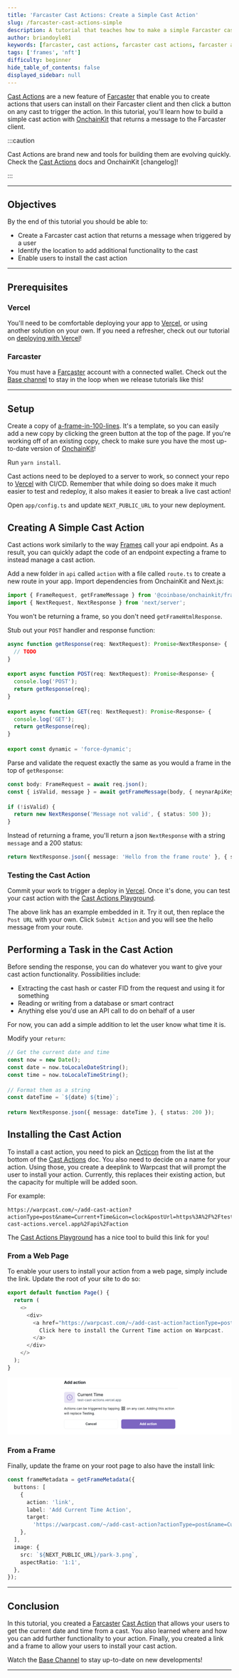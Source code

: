 ```yaml
---
title: 'Farcaster Cast Actions: Create a Simple Cast Action'
slug: /farcaster-cast-actions-simple
description: A tutorial that teaches how to make a simple Farcaster cast action.
author: briandoyle81
keywords: [farcaster, cast actions, farcaster cast actions, farcaster actions]
tags: ['frames', 'nft']
difficulty: beginner
hide_table_of_contents: false
displayed_sidebar: null
---
```


[Cast Actions] are a new feature of [Farcaster] that enable you to create actions that users can install on their Farcaster client and then click a button on any cast to trigger the action. In this tutorial, you'll learn how to build a simple cast action with [OnchainKit] that returns a message to the Farcaster client.

:::caution

Cast Actions are brand new and tools for building them are evolving quickly. Check the [Cast Actions] docs and OnchainKit [changelog]!

:::

---

## Objectives

By the end of this tutorial you should be able to:

- Create a Farcaster cast action that returns a message when triggered by a user
- Identify the location to add additional functionality to the cast
- Enable users to install the cast action

---

## Prerequisites

### Vercel

You'll need to be comfortable deploying your app to [Vercel], or using another solution on your own. If you need a refresher, check out our tutorial on [deploying with Vercel]!

### Farcaster

You must have a [Farcaster] account with a connected wallet. Check out the [Base channel] to stay in the loop when we release tutorials like this!

---

## Setup

Create a copy of [a-frame-in-100-lines]. It's a template, so you can easily add a new copy by clicking the green button at the top of the page. If you're working off of an existing copy, check to make sure you have the most up-to-date version of [OnchainKit]!

Run `yarn install`.

Cast actions need to be deployed to a server to work, so connect your repo to [Vercel] with CI/CD. Remember that while doing so does make it much easier to test and redeploy, it also makes it easier to break a live cast action!

Open `app/config.ts` and update `NEXT_PUBLIC_URL` to your new deployment.

## Creating A Simple Cast Action

Cast actions work similarly to the way [Frames] call your api endpoint. As a result, you can quickly adapt the code of an endpoint expecting a frame to instead manage a cast action.

Add a new folder in `api` called `action` with a file called `route.ts` to create a new route in your app. Import dependencies from OnchainKit and Next.js:

```typescript
import { FrameRequest, getFrameMessage } from '@coinbase/onchainkit/frame';
import { NextRequest, NextResponse } from 'next/server';
```

You won't be returning a frame, so you don't need `getFrameHtmlResponse`.

Stub out your `POST` handler and response function:

```typescript
async function getResponse(req: NextRequest): Promise<NextResponse> {
  // TODO
}

export async function POST(req: NextRequest): Promise<Response> {
  console.log('POST');
  return getResponse(req);
}

export async function GET(req: NextRequest): Promise<Response> {
  console.log('GET');
  return getResponse(req);
}

export const dynamic = 'force-dynamic';
```

Parse and validate the request exactly the same as you would a frame in the top of `getResponse`:

```typescript
const body: FrameRequest = await req.json();
const { isValid, message } = await getFrameMessage(body, { neynarApiKey: 'NEYNAR_ONCHAIN_KIT' });

if (!isValid) {
  return new NextResponse('Message not valid', { status: 500 });
}
```

Instead of returning a frame, you'll return a json `NextResponse` with a string `message` and a 200 status:

```typescript
return NextResponse.json({ message: 'Hello from the frame route' }, { status: 200 });
```

### Testing the Cast Action

Commit your work to trigger a deploy in [Vercel]. Once it's done, you can test your cast action with the [Cast Actions Playground].

The above link has an example embedded in it. Try it out, then replace the `Post URL` with your own. Click `Submit Action` and you will see the hello message from your route.

## Performing a Task in the Cast Action

Before sending the response, you can do whatever you want to give your cast action functionality. Possibilities include:

- Extracting the cast hash or caster FID from the request and using it for something
- Reading or writing from a database or smart contract
- Anything else you'd use an API call to do on behalf of a user

For now, you can add a simple addition to let the user know what time it is.

Modify your `return`:

```typescript
// Get the current date and time
const now = new Date();
const date = now.toLocaleDateString();
const time = now.toLocaleTimeString();

// Format them as a string
const dateTime = `${date} ${time}`;

return NextResponse.json({ message: dateTime }, { status: 200 });
```

## Installing the Cast Action

To install a cast action, you need to pick an [Octicon] from the list at the bottom of the [Cast Actions] doc. You also need to decide on a name for your action. Using those, you create a deeplink to Warpcast that will prompt the user to install your action. Currently, this replaces their existing action, but the capacity for multiple will be added soon.

For example:

```text
https://warpcast.com/~/add-cast-action?actionType=post&name=Current+Time&icon=clock&postUrl=https%3A%2F%2Ftest-cast-actions.vercel.app%2Fapi%2Faction
```

The [Cast Actions Playground] has a nice tool to build this link for you!

### From a Web Page

To enable your users to install your action from a web page, simply include the link. Update the root of your site to do so:

```typescript
export default function Page() {
  return (
    <>
      <div>
        <a href="https://warpcast.com/~/add-cast-action?actionType=post&name=Current+Time&icon=clock&postUrl=https%3A%2F%2Ftest-cast-actions.vercel.app%2Fapi%2Faction">
          Click here to install the Current Time action on Warpcast.
        </a>
      </div>
    </>
  );
}
```

![Install Action](../../assets/images/frames/install-action.png)

### From a Frame

Finally, update the frame on your root page to also have the install link:

```typescript
const frameMetadata = getFrameMetadata({
  buttons: [
    {
      action: 'link',
      label: 'Add Current Time Action',
      target:
        'https://warpcast.com/~/add-cast-action?actionType=post&name=Current+Time&icon=clock&postUrl=https%3A%2F%2Ftest-cast-actions.vercel.app%2Fapi%2Faction',
    },
  ],
  image: {
    src: `${NEXT_PUBLIC_URL}/park-3.png`,
    aspectRatio: '1:1',
  },
});
```

---

## Conclusion

In this tutorial, you created a [Farcaster] [Cast Action] that allows your users to get the current date and time from a cast. You also learned where and how you can add further functionality to your action. Finally, you created a link and a frame to allow your users to install your cast action.

Watch the [Base Channel] to stay up-to-date on new developments!

---

[Octicon]: https://primer.style/foundations/icons/
[Cast Actions Playground]: https://warpcast.com/~/developers/cast-actions?icon=home&name=Random+City+Name&postUrl=https%3A%2F%2F660b36e4ccda4cbc75dc8ec2.mockapi.io%2Fcity
[Cast Action]: https://warpcast.notion.site/Spec-Farcaster-Actions-84d5a85d479a43139ea883f6823d8caa
[Farcaster]: https://www.farcaster.xyz/
[a-frame-in-100-lines]: https://github.com/Zizzamia/a-frame-in-100-lines
[OnchainKit]: https://github.com/coinbase/onchainkit
[Vercel]: https://vercel.com
[Frame Validator]: https://warpcast.com/~/developers/frames
[Base channel]: https://warpcast.com/~/channel/base
[deploying with Vercel]: /tutorials/farcaster-frames-deploy-to-vercel
[Frame]: https://docs.farcaster.xyz/learn/what-is-farcaster/frames
[Frames]: https://docs.farcaster.xyz/learn/what-is-farcaster/frames
[Cast Actions]: https://warpcast.notion.site/Spec-Farcaster-Actions-84d5a85d479a43139ea883f6823d8caa
